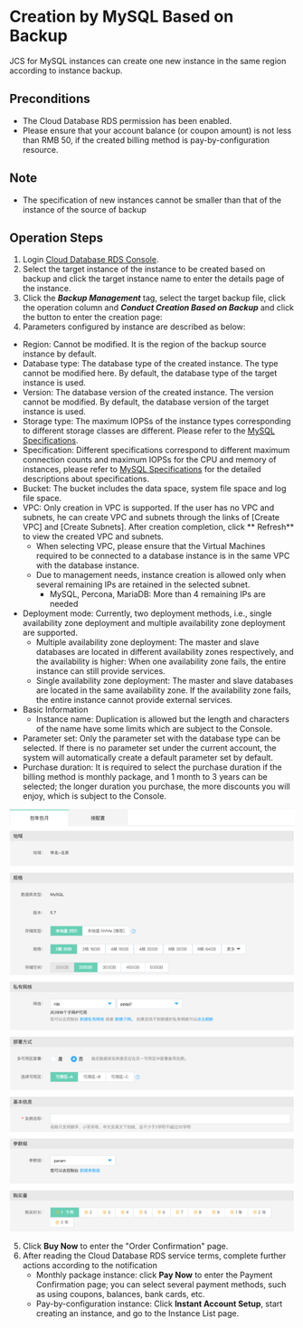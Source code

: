 # Creation by MySQL Based on Backup
JCS for MySQL instances can create one new instance in the same region according to instance backup.

## Preconditions
* The Cloud Database RDS permission has been enabled.
* Please ensure that your account balance (or coupon amount) is not less than RMB 50, if the created billing method is pay-by-configuration resource.

## Note 
* The specification of new instances cannot be smaller than that of the instance of the source of backup

## Operation Steps
1. Login [Cloud Database RDS Console](https://rds-console.jdcloud.com/database).
2. Select the target instance of the instance to be created based on backup and click the target instance name to enter the details page of the instance.
3. Click the ***Backup Management*** tag, select the target backup file, click the operation column and ***Conduct Creation Based on Backup*** and click the button to enter the creation page:
4. Parameters configured by instance are described as below:

* Region: Cannot be modified. It is the region of the backup source instance by default.
* Database type: The database type of the created instance. The type cannot be modified here. By default, the database type of the target instance is used.
* Version: The database version of the created instance. The version cannot be modified. By default, the database version of the target instance is used.
* Storage type: The maximum IOPSs of the instance types corresponding to different storage classes are different. Please refer to the [MySQL Specifications](../../../Introduction/Specifications/MySQL-Specifications.md).
* Specification: Different specifications correspond to different maximum connection counts and maximum IOPSs for the CPU and memory of instances, please refer to [MySQL Specifications](../../../Introduction/Specifications/MySQL-Specifications.md) for the detailed descriptions about specifications.
* Bucket: The bucket includes the data space, system file space and log file space.
* VPC: Only creation in VPC is supported. If the user has no VPC and subnets, he can create VPC and subnets through the links of [Create VPC] and [Create Subnets]. After creation completion, click ** Refresh** to view the created VPC and subnets.
   * When selecting VPC, please ensure that the Virtual Machines required to be connected to a database instance is in the same VPC with the database instance.
   * Due to management needs, instance creation is allowed only when several remaining IPs are retained in the selected subnet.
      - MySQL, Percona, MariaDB: More than 4 remaining IPs are needed
* Deployment mode: Currently, two deployment methods, i.e., single availability zone deployment and multiple availability zone deployment are supported.
   * Multiple availability zone deployment: The master and slave databases are located in different availability zones respectively, and the availability is higher: When one availability zone fails, the entire instance can still provide services.
   * Single availability zone deployment: The master and slave databases are located in the same availability zone. If the availability zone fails, the entire instance cannot provide external services.
* Basic Information
   * Instance name: Duplication is allowed but the length and characters of the name have some limits which are subject to the Console.
* Parameter set: Only the parameter set with the database type can be selected. If there is no parameter set under the current account, the system will automatically create a default parameter set by default. 
* Purchase duration: It is required to select the purchase duration if the billing method is monthly package, and 1 month to 3 years can be selected; the longer duration you purchase, the more discounts you will enjoy, which is subject to the Console.

![根据备份创建](../../../../../../image/RDS/MySQL-Create-From-Backup.png)

5. Click **Buy Now** to enter the "Order Confirmation" page.
6. After reading the Cloud Database RDS service terms, complete further actions according to the notification
    * Monthly package instance: click **Pay Now** to enter the Payment Confirmation page; you can select several payment methods, such as using coupons, balances, bank cards, etc.
    * Pay-by-configuration instance: Click **Instant Account Setup**, start creating an instance, and go to the Instance List page.
